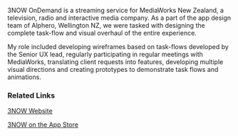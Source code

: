 3NOW OnDemand is a streaming service for MediaWorks New Zealand, a television, radio and interactive media company. As a part of the app design team of Alphero, Wellington NZ, we were tasked with designing the complete task-flow and visual overhaul of the entire experience.

My role included developing wireframes based on task-flows developed by the Senior UX lead, regularly participating in regular meetings with MediaWorks, translating client requests into features, developing multiple visual directions and creating prototypes to demonstrate task flows and animations.

### Related Links

[3NOW Website](http://www.3now.co.nz/)

[3NOW on the App Store](https://itunes.apple.com/nz/app/3now/id713771599?mt=8)

